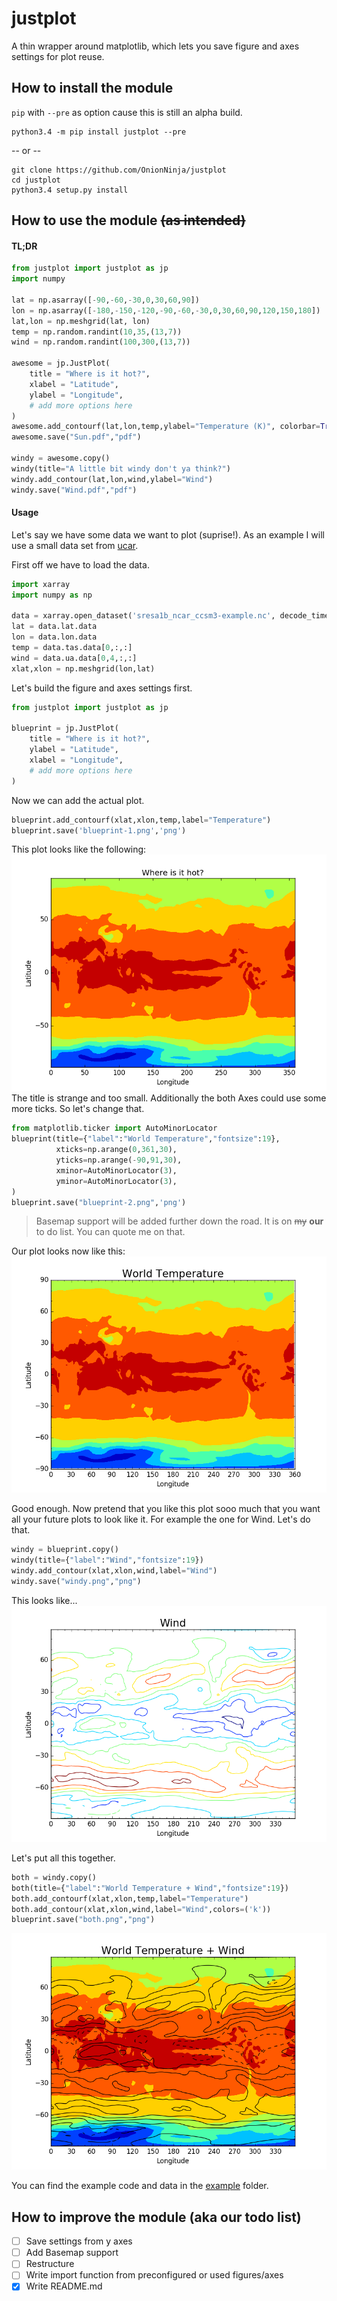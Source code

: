# justplot
A thin wrapper around matplotlib, which lets you save figure and axes settings for plot reuse.

## How to install the module
`pip` with `--pre` as option cause this is still an alpha build.
```
python3.4 -m pip install justplot --pre
```
-- or --
```
git clone https://github.com/OnionNinja/justplot
cd justplot
python3.4 setup.py install
```

## How to use the module ~~(as intended)~~

#### TL;DR
```python
from justplot import justplot as jp
import numpy

lat = np.asarray([-90,-60,-30,0,30,60,90])
lon = np.asarray([-180,-150,-120,-90,-60,-30,0,30,60,90,120,150,180])
lat,lon = np.meshgrid(lat, lon)
temp = np.random.randint(10,35,(13,7))
wind = np.random.randint(100,300,(13,7))

awesome = jp.JustPlot(
    title = "Where is it hot?",
    xlabel = "Latitude",
    ylabel = "Longitude",
    # add more options here
)
awesome.add_contourf(lat,lon,temp,ylabel="Temperature (K)", colorbar=True)
awesome.save("Sun.pdf","pdf")

windy = awesome.copy()
windy(title="A little bit windy don't ya think?")
windy.add_contour(lat,lon,wind,ylabel="Wind")
windy.save("Wind.pdf","pdf")
```
#### Usage
Let's say we have some data we want to plot (suprise!). As an example I will use
a small data set from [ucar](https://www.unidata.ucar.edu/software/netcdf/examples/sresa1b_ncar_ccsm3-example.nc).

First off we have to load the data.
```python
import xarray
import numpy as np

data = xarray.open_dataset('sresa1b_ncar_ccsm3-example.nc', decode_times=False) #pretty cryptic, I know
lat = data.lat.data
lon = data.lon.data
temp = data.tas.data[0,:,:]
wind = data.ua.data[0,4,:,:]
xlat,xlon = np.meshgrid(lon,lat)
```

Let's build the figure and axes settings first.
```python
from justplot import justplot as jp

blueprint = jp.JustPlot(
    title = "Where is it hot?",
    ylabel = "Latitude",
    xlabel = "Longitude",
    # add more options here
)
```

Now we can add the actual plot.
```python
blueprint.add_contourf(xlat,xlon,temp,label="Temperature")
blueprint.save('blueprint-1.png','png')
```

This plot looks like the following:
![First plot](example/blueprint-1.png)
The title is strange and too small. Additionally the both Axes could use some
more ticks. So let's change that.
```python
from matplotlib.ticker import AutoMinorLocator
blueprint(title={"label":"World Temperature","fontsize":19},
          xticks=np.arange(0,361,30),
          yticks=np.arange(-90,91,30),
          xminor=AutoMinorLocator(3),
          yminor=AutoMinorLocator(3),
)
blueprint.save("blueprint-2.png",'png')
```
> Basemap support will be added further down the road. It is on ~~my~~
**our** to do list. You can quote me on that.

Our plot looks now like this:
![Second plot](example/blueprint-2.png)

Good enough. Now pretend that you like this plot sooo much that you want all
your future plots to look like it. For example the one for Wind. Let's do that.
```python
windy = blueprint.copy()
windy(title={"label":"Wind","fontsize":19})
windy.add_contour(xlat,xlon,wind,label="Wind")
windy.save("windy.png","png")
```
This looks like...
![Wind plot](example/windy.png)

Let's put all this together.
```python
both = windy.copy()
both(title={"label":"World Temperature + Wind","fontsize":19})
both.add_contourf(xlat,xlon,temp,label="Temperature")
both.add_contour(xlat,xlon,wind,label="Wind",colors=('k'))
blueprint.save("both.png","png")
```
![Both plots](example/both.png)

You can find the example code and data in the [example](examples) folder.


## How to improve the module (aka **our** todo list)

- [ ] Save settings from y axes
- [ ] Add Basemap support
- [ ] Restructure
- [ ] Write import function from preconfigured or used figures/axes
- [x] Write README.md
